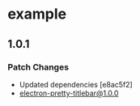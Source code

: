 # example

## 1.0.1

### Patch Changes

- Updated dependencies [e8ac5f2]
- electron-pretty-titlebar@1.0.0
